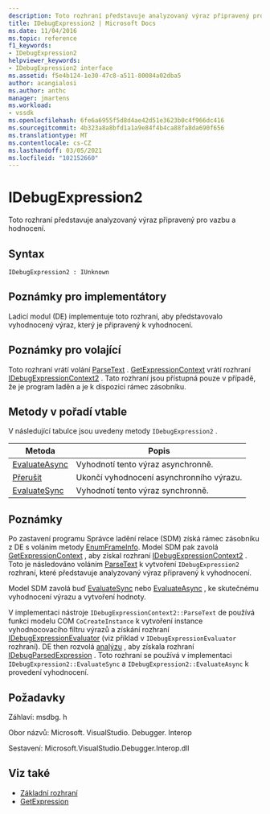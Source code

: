 ```yaml
---
description: Toto rozhraní představuje analyzovaný výraz připravený pro vazbu a hodnocení.
title: IDebugExpression2 | Microsoft Docs
ms.date: 11/04/2016
ms.topic: reference
f1_keywords:
- IDebugExpression2
helpviewer_keywords:
- IDebugExpression2 interface
ms.assetid: f5e4b124-1e30-47c8-a511-80084a02dba5
author: acangialosi
ms.author: anthc
manager: jmartens
ms.workload:
- vssdk
ms.openlocfilehash: 6fe6a6955f5d8d4ae42d51e3623b0c4f966dc416
ms.sourcegitcommit: 4b323a8a8bfd1a1a9e84f4b4ca88fa8da690f656
ms.translationtype: MT
ms.contentlocale: cs-CZ
ms.lasthandoff: 03/05/2021
ms.locfileid: "102152660"
---
```

# <a name="idebugexpression2"></a>IDebugExpression2
Toto rozhraní představuje analyzovaný výraz připravený pro vazbu a hodnocení.

## <a name="syntax"></a>Syntax

```
IDebugExpression2 : IUnknown
```

## <a name="notes-for-implementers"></a>Poznámky pro implementátory
 Ladicí modul (DE) implementuje toto rozhraní, aby představovalo vyhodnocený výraz, který je připravený k vyhodnocení.

## <a name="notes-for-callers"></a>Poznámky pro volající
 Toto rozhraní vrátí volání [ParseText](../../../extensibility/debugger/reference/idebugexpressioncontext2-parsetext.md) . [GetExpressionContext](../../../extensibility/debugger/reference/idebugstackframe2-getexpressioncontext.md) vrátí rozhraní [IDebugExpressionContext2](../../../extensibility/debugger/reference/idebugexpressioncontext2.md) . Tato rozhraní jsou přístupná pouze v případě, že je program laděn a je k dispozici rámec zásobníku.

## <a name="methods-in-vtable-order"></a>Metody v pořadí vtable
 V následující tabulce jsou uvedeny metody `IDebugExpression2` .

|Metoda|Popis|
|------------|-----------------|
|[EvaluateAsync](../../../extensibility/debugger/reference/idebugexpression2-evaluateasync.md)|Vyhodnotí tento výraz asynchronně.|
|[Přerušit](../../../extensibility/debugger/reference/idebugexpression2-abort.md)|Ukončí vyhodnocení asynchronního výrazu.|
|[EvaluateSync](../../../extensibility/debugger/reference/idebugexpression2-evaluatesync.md)|Vyhodnotí tento výraz synchronně.|

## <a name="remarks"></a>Poznámky
 Po zastavení programu Správce ladění relace (SDM) získá rámec zásobníku z DE s voláním metody [EnumFrameInfo](../../../extensibility/debugger/reference/idebugthread2-enumframeinfo.md). Model SDM pak zavolá [GetExpressionContext](../../../extensibility/debugger/reference/idebugstackframe2-getexpressioncontext.md) , aby získal rozhraní [IDebugExpressionContext2](../../../extensibility/debugger/reference/idebugexpressioncontext2.md) . Toto je následováno voláním [ParseText](../../../extensibility/debugger/reference/idebugexpressioncontext2-parsetext.md) k vytvoření `IDebugExpression2` rozhraní, které představuje analyzovaný výraz připravený k vyhodnocení.

 Model SDM zavolá buď [EvaluateSync](../../../extensibility/debugger/reference/idebugexpression2-evaluatesync.md) nebo [EvaluateAsync](../../../extensibility/debugger/reference/idebugexpression2-evaluateasync.md) , ke skutečnému vyhodnocení výrazu a vytvoření hodnoty.

 V implementaci nástroje `IDebugExpressionContext2::ParseText` de používá funkci modelu COM `CoCreateInstance` k vytvoření instance vyhodnocovacího filtru výrazů a získání rozhraní [IDebugExpressionEvaluator](../../../extensibility/debugger/reference/idebugexpressionevaluator.md) (viz příklad v `IDebugExpressionEvaluator` rozhraní). DE then rozvolá [analýzu](../../../extensibility/debugger/reference/idebugexpressionevaluator-parse.md) , aby získala rozhraní [IDebugParsedExpression](../../../extensibility/debugger/reference/idebugparsedexpression.md) . Toto rozhraní se používá v implementaci `IDebugExpression2::EvaluateSync` a `IDebugExpression2::EvaluateAsync` k provedení vyhodnocení.

## <a name="requirements"></a>Požadavky
 Záhlaví: msdbg. h

 Obor názvů: Microsoft. VisualStudio. Debugger. Interop

 Sestavení: Microsoft.VisualStudio.Debugger.Interop.dll

## <a name="see-also"></a>Viz také
- [Základní rozhraní](../../../extensibility/debugger/reference/core-interfaces.md)
- [GetExpression](../../../extensibility/debugger/reference/idebugexpressionevaluationcompleteevent2-getexpression.md)
